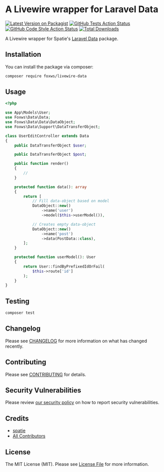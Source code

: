 # A Livewire wrapper for Laravel Data

[![Latest Version on Packagist](https://img.shields.io/packagist/v/foxws/livewire-data.svg?style=flat-square)](https://packagist.org/packages/foxws/livewire-data)
[![GitHub Tests Action Status](https://img.shields.io/github/workflow/status/foxws/livewire-data/run-tests?label=tests)](https://github.com/foxws/livewire-data/actions?query=workflow%3Arun-tests+branch%3Amain)
[![GitHub Code Style Action Status](https://img.shields.io/github/workflow/status/foxws/livewire-data/Fix%20PHP%20code%20style%20issues?label=code%20style)](https://github.com/foxws/livewire-data/actions?query=workflow%3A"Fix+PHP+code+style+issues"+branch%3Amain)
[![Total Downloads](https://img.shields.io/packagist/dt/foxws/livewire-data.svg?style=flat-square)](https://packagist.org/packages/foxws/livewire-data)

A Livewire wrapper for Spatie's [Laravel Data](https://github.com/spatie/laravel-data) package.

## Installation

You can install the package via composer:

```bash
composer require foxws/livewire-data
```

## Usage

```php
<?php

use App\Models\User;
use Foxws\Data\Data;
use Foxws\Data\Data\DataObject;
use Foxws\Data\Support\DataTransferObject;

class UserEditController extends Data
{
    public DataTransferObject $user;

    public DataTransferObject $post;

    public function render()
    {
        //
    }

    protected function data(): array
    {
        return [
            // Fill data-object based on model
            DataObject::new()
                ->name('user')
                ->model($this->userModel()),

            // Creates empty data-object
            DataObject::new()
                ->name('post')
                ->data(PostData::class),
        ];
    }

    protected function userModel(): User
    {
        return User::findByPrefixedIdOrFail(
            $this->route['id']
        );
    }
}

```

## Testing

```bash
composer test
```

## Changelog

Please see [CHANGELOG](CHANGELOG.md) for more information on what has changed recently.

## Contributing

Please see [CONTRIBUTING](CONTRIBUTING.md) for details.

## Security Vulnerabilities

Please review [our security policy](../../security/policy) on how to report security vulnerabilities.

## Credits

- [spatie](https://github.com/spatie)
- [All Contributors](../../contributors)

## License

The MIT License (MIT). Please see [License File](LICENSE.md) for more information.
